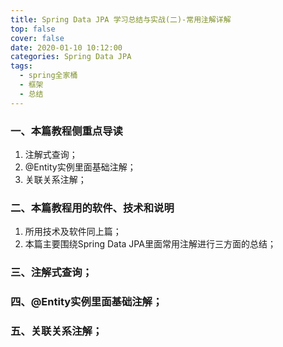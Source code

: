 ```yaml
---
title: Spring Data JPA 学习总结与实战(二)-常用注解详解
top: false
cover: false
date: 2020-01-10 10:12:00
categories: Spring Data JPA
tags:
  - spring全家桶
  - 框架
  - 总结
---
```


### 一、本篇教程侧重点导读
1. 注解式查询；
2. @Entity实例里面基础注解；
3. 关联关系注解；

### 二、本篇教程用的软件、技术和说明
1. 所用技术及软件同上篇；
2. 本篇主要围绕Spring Data JPA里面常用注解进行三方面的总结；

### 三、注解式查询；




### 四、@Entity实例里面基础注解；





### 五、关联关系注解；

























